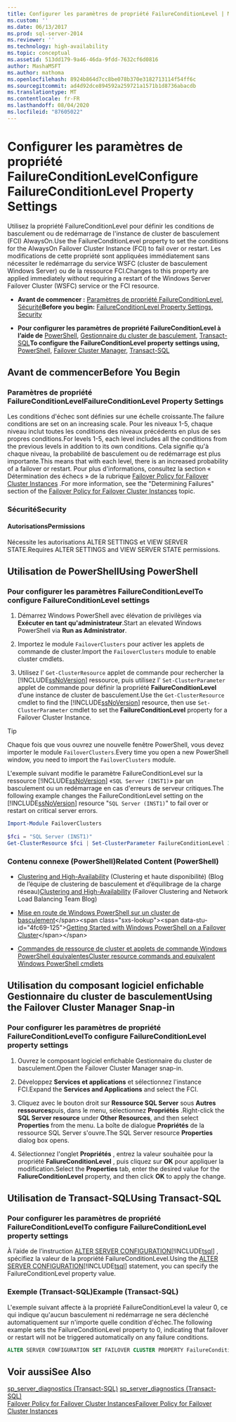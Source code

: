 ```yaml
---
title: Configurer les paramètres de propriété FailureConditionLevel | Microsoft Docs
ms.custom: ''
ms.date: 06/13/2017
ms.prod: sql-server-2014
ms.reviewer: ''
ms.technology: high-availability
ms.topic: conceptual
ms.assetid: 513dd179-9a46-46da-9fdd-7632cf6d0816
author: MashaMSFT
ms.author: mathoma
ms.openlocfilehash: 8924b864d7cc8be078b370e3182713114f54ff6c
ms.sourcegitcommit: ad4d92dce894592a259721a1571b1d8736abacdb
ms.translationtype: MT
ms.contentlocale: fr-FR
ms.lasthandoff: 08/04/2020
ms.locfileid: "87605022"
---
```

# <a name="configure-failureconditionlevel-property-settings"></a><span data-ttu-id="4fc69-102">Configurer les paramètres de propriété FailureConditionLevel</span><span class="sxs-lookup"><span data-stu-id="4fc69-102">Configure FailureConditionLevel Property Settings</span></span>
  <span data-ttu-id="4fc69-103">Utilisez la propriété FailureConditionLevel pour définir les conditions de basculement ou de redémarrage de l'instance de cluster de basculement (FCI) AlwaysOn.</span><span class="sxs-lookup"><span data-stu-id="4fc69-103">Use the FailureConditionLevel property to set the conditions for the AlwaysOn Failover Cluster Instance (FCI) to fail over or restart.</span></span> <span data-ttu-id="4fc69-104">Les modifications de cette propriété sont appliquées immédiatement sans nécessiter le redémarrage du service WSFC (cluster de basculement Windows Server) ou de la ressource FCI.</span><span class="sxs-lookup"><span data-stu-id="4fc69-104">Changes to this property are applied immediately without requiring a restart of the Windows Server Failover Cluster (WSFC) service or the FCI resource.</span></span>  
  
-   <span data-ttu-id="4fc69-105">**Avant de commencer :**  [Paramètres de propriété FailureConditionLevel](#Restrictions), [Sécurité](#Security)</span><span class="sxs-lookup"><span data-stu-id="4fc69-105">**Before you begin:**  [FailureConditionLevel Property Settings](#Restrictions), [Security](#Security)</span></span>  
  
-   <span data-ttu-id="4fc69-106">**Pour configurer les paramètres de propriété FailureConditionLevel à l’aide de** [PowerShell](#PowerShellProcedure), [Gestionnaire du cluster de basculement](#WSFC), [Transact-SQL](#TsqlProcedure)</span><span class="sxs-lookup"><span data-stu-id="4fc69-106">**To configure the FailureConditionLevel property settings using,** [PowerShell](#PowerShellProcedure), [Failover Cluster Manager](#WSFC), [Transact-SQL](#TsqlProcedure)</span></span>  
  
##  <a name="before-you-begin"></a><a name="BeforeYouBegin"></a> <span data-ttu-id="4fc69-107">Avant de commencer</span><span class="sxs-lookup"><span data-stu-id="4fc69-107">Before You Begin</span></span>  
  
###  <a name="failureconditionlevel-property-settings"></a><a name="Restrictions"></a> <span data-ttu-id="4fc69-108">Paramètres de propriété FailureConditionLevel</span><span class="sxs-lookup"><span data-stu-id="4fc69-108">FailureConditionLevel Property Settings</span></span>  
 <span data-ttu-id="4fc69-109">Les conditions d'échec sont définies sur une échelle croissante.</span><span class="sxs-lookup"><span data-stu-id="4fc69-109">The failure conditions are set on an increasing scale.</span></span> <span data-ttu-id="4fc69-110">Pour les niveaux 1-5, chaque niveau inclut toutes les conditions des niveaux précédents en plus de ses propres conditions.</span><span class="sxs-lookup"><span data-stu-id="4fc69-110">For levels 1-5, each level includes all the conditions from the previous levels in addition to its own conditions.</span></span> <span data-ttu-id="4fc69-111">Cela signifie qu'à chaque niveau, la probabilité de basculement ou de redémarrage est plus importante.</span><span class="sxs-lookup"><span data-stu-id="4fc69-111">This means that with each level, there is an increased probability of a failover or restart.</span></span>  <span data-ttu-id="4fc69-112">Pour plus d'informations, consultez la section « Détermination des échecs » de la rubrique [Failover Policy for Failover Cluster Instances](failover-policy-for-failover-cluster-instances.md) .</span><span class="sxs-lookup"><span data-stu-id="4fc69-112">For more information, see the "Determining Failures" section of the [Failover Policy for Failover Cluster Instances](failover-policy-for-failover-cluster-instances.md) topic.</span></span>  
  
###  <a name="security"></a><a name="Security"></a> <span data-ttu-id="4fc69-113">Sécurité</span><span class="sxs-lookup"><span data-stu-id="4fc69-113">Security</span></span>  
  
####  <a name="permissions"></a><a name="Permissions"></a> <span data-ttu-id="4fc69-114">Autorisations</span><span class="sxs-lookup"><span data-stu-id="4fc69-114">Permissions</span></span>  
 <span data-ttu-id="4fc69-115">Nécessite les autorisations ALTER SETTINGS et VIEW SERVER STATE.</span><span class="sxs-lookup"><span data-stu-id="4fc69-115">Requires ALTER SETTINGS and VIEW SERVER STATE permissions.</span></span>  
  
##  <a name="using-powershell"></a><a name="PowerShellProcedure"></a> <span data-ttu-id="4fc69-116">Utilisation de PowerShell</span><span class="sxs-lookup"><span data-stu-id="4fc69-116">Using PowerShell</span></span>  
  
### <a name="to-configure-failureconditionlevel-settings"></a><span data-ttu-id="4fc69-117">Pour configurer les paramètres FailureConditionLevel</span><span class="sxs-lookup"><span data-stu-id="4fc69-117">To configure FailureConditionLevel settings</span></span>  
  
1.  <span data-ttu-id="4fc69-118">Démarrez Windows PowerShell avec élévation de privilèges via **Exécuter en tant qu'administrateur**.</span><span class="sxs-lookup"><span data-stu-id="4fc69-118">Start an elevated Windows PowerShell via **Run as Administrator**.</span></span>  
  
2.  <span data-ttu-id="4fc69-119">Importez le module `FailoverClusters` pour activer les applets de commande de cluster.</span><span class="sxs-lookup"><span data-stu-id="4fc69-119">Import the `FailoverClusters` module to enable cluster cmdlets.</span></span>  
  
3.  <span data-ttu-id="4fc69-120">Utilisez l' `Get-ClusterResource` applet de commande pour rechercher la [!INCLUDE[ssNoVersion](../../../includes/ssnoversion-md.md)] ressource, puis utilisez l' `Set-ClusterParameter` applet de commande pour définir la propriété **FailureConditionLevel** d’une instance de cluster de basculement.</span><span class="sxs-lookup"><span data-stu-id="4fc69-120">Use the `Get-ClusterResource` cmdlet to find the [!INCLUDE[ssNoVersion](../../../includes/ssnoversion-md.md)] resource, then use `Set-ClusterParameter` cmdlet to set the **FailureConditionLevel** property for a Failover Cluster Instance.</span></span>  
  
> [!TIP]  
>  <span data-ttu-id="4fc69-121">Chaque fois que vous ouvrez une nouvelle fenêtre PowerShell, vous devez importer le module `FailoverClusters`.</span><span class="sxs-lookup"><span data-stu-id="4fc69-121">Every time you open a new PowerShell window, you need to import the `FailoverClusters` module.</span></span>  

 <span data-ttu-id="4fc69-122">L'exemple suivant modifie le paramètre FailureConditionLevel sur la ressource [!INCLUDE[ssNoVersion](../../../includes/ssnoversion-md.md)] «`SQL Server (INST1)`» par un basculement ou un redémarrage en cas d'erreurs de serveur critiques.</span><span class="sxs-lookup"><span data-stu-id="4fc69-122">The following example changes the FailureConditionLevel setting on the [!INCLUDE[ssNoVersion](../../../includes/ssnoversion-md.md)] resource "`SQL Server (INST1)`" to fail over or restart on critical server errors.</span></span>  
  
```powershell  
Import-Module FailoverClusters  
  
$fci = "SQL Server (INST1)"  
Get-ClusterResource $fci | Set-ClusterParameter FailureConditionLevel 3
```  
  
### <a name="related-content-powershell"></a><span data-ttu-id="4fc69-123">Contenu connexe (PowerShell)</span><span class="sxs-lookup"><span data-stu-id="4fc69-123">Related Content (PowerShell)</span></span>  
  
-   <span data-ttu-id="4fc69-124">[Clustering and High-Availability](https://techcommunity.microsoft.com/t5/failover-clustering/bg-p/FailoverClustering) (Clustering et haute disponibilité) (Blog de l’équipe de clustering de basculement et d’équilibrage de la charge réseau)</span><span class="sxs-lookup"><span data-stu-id="4fc69-124">[Clustering and High-Availability](https://techcommunity.microsoft.com/t5/failover-clustering/bg-p/FailoverClustering) (Failover Clustering and Network Load Balancing Team Blog)</span></span>  
  
-   <span data-ttu-id="4fc69-125">[Mise en route de Windows PowerShell sur un cluster de basculement](https://technet.microsoft.com/library/ee619762\(WS.10\).aspx)</span><span class="sxs-lookup"><span data-stu-id="4fc69-125">[Getting Started with Windows PowerShell on a Failover Cluster](https://technet.microsoft.com/library/ee619762\(WS.10\).aspx)</span></span>  
  
-   [<span data-ttu-id="4fc69-126">Commandes de ressource de cluster et applets de commande Windows PowerShell équivalentes</span><span class="sxs-lookup"><span data-stu-id="4fc69-126">Cluster resource commands and equivalent Windows PowerShell cmdlets</span></span>](https://msdn.microsoft.com/library/ee619744.aspx#BKMK_resource)  
  
##  <a name="using-the-failover-cluster-manager-snap-in"></a><a name="WSFC"></a> <span data-ttu-id="4fc69-127">Utilisation du composant logiciel enfichable Gestionnaire du cluster de basculement</span><span class="sxs-lookup"><span data-stu-id="4fc69-127">Using the Failover Cluster Manager Snap-in</span></span>  

### <a name="to-configure-failureconditionlevel-property-settings"></a><span data-ttu-id="4fc69-128">Pour configurer les paramètres de propriété FailureConditionLevel</span><span class="sxs-lookup"><span data-stu-id="4fc69-128">To configure FailureConditionLevel property settings</span></span>
  
1.  <span data-ttu-id="4fc69-129">Ouvrez le composant logiciel enfichable Gestionnaire du cluster de basculement.</span><span class="sxs-lookup"><span data-stu-id="4fc69-129">Open the Failover Cluster Manager snap-in.</span></span>  
  
2.  <span data-ttu-id="4fc69-130">Développez **Services et applications** et sélectionnez l'instance FCI.</span><span class="sxs-lookup"><span data-stu-id="4fc69-130">Expand the **Services and Applications** and select the FCI.</span></span>  
  
3.  <span data-ttu-id="4fc69-131">Cliquez avec le bouton droit sur **Ressource SQL Server** sous **Autres ressources**puis, dans le menu, sélectionnez **Propriétés** .</span><span class="sxs-lookup"><span data-stu-id="4fc69-131">Right-click the **SQL Server resource** under **Other Resources**, and then select **Properties** from the menu.</span></span> <span data-ttu-id="4fc69-132">La boîte de dialogue **Propriétés** de la ressource SQL Server s'ouvre.</span><span class="sxs-lookup"><span data-stu-id="4fc69-132">The SQL Server resource **Properties** dialog box opens.</span></span>  
  
4.  <span data-ttu-id="4fc69-133">Sélectionnez l'onglet **Propriétés** , entrez la valeur souhaitée pour la propriété **FaliureConditionLevel** , puis cliquez sur **OK** pour appliquer la modification.</span><span class="sxs-lookup"><span data-stu-id="4fc69-133">Select the **Properties** tab, enter the desired value for the **FaliureConditionLevel** property, and then click **OK** to apply the change.</span></span>  
  
##  <a name="using-transact-sql"></a><a name="TsqlProcedure"></a> <span data-ttu-id="4fc69-134">Utilisation de Transact-SQL</span><span class="sxs-lookup"><span data-stu-id="4fc69-134">Using Transact-SQL</span></span>  

### <a name="to-configure-failureconditionlevel-property-settings"></a><span data-ttu-id="4fc69-135">Pour configurer les paramètres de propriété FailureConditionLevel</span><span class="sxs-lookup"><span data-stu-id="4fc69-135">To configure FailureConditionLevel property settings</span></span>
  
 <span data-ttu-id="4fc69-136">À l’aide de l’instruction [ALTER SERVER CONFIGURATION](/sql/t-sql/statements/alter-server-configuration-transact-sql)[!INCLUDE[tsql](../../../includes/tsql-md.md)] , spécifiez la valeur de la propriété FailureConditionLevel.</span><span class="sxs-lookup"><span data-stu-id="4fc69-136">Using the [ALTER SERVER CONFIGURATION](/sql/t-sql/statements/alter-server-configuration-transact-sql)[!INCLUDE[tsql](../../../includes/tsql-md.md)] statement, you can specify the FailureConditionLevel property value.</span></span>  
  
###  <a name="example-transact-sql"></a><a name="TsqlExample"></a> <span data-ttu-id="4fc69-137">Exemple (Transact-SQL)</span><span class="sxs-lookup"><span data-stu-id="4fc69-137">Example (Transact-SQL)</span></span>  
 <span data-ttu-id="4fc69-138">L'exemple suivant affecte à la propriété FailureConditionLevel la valeur 0, ce qui indique qu'aucun basculement ni redémarrage ne sera déclenché automatiquement sur n'importe quelle condition d'échec.</span><span class="sxs-lookup"><span data-stu-id="4fc69-138">The following example sets the FailureConditionLevel property to 0, indicating that failover or restart will not be triggered automatically on any failure conditions.</span></span>  
  
```sql
ALTER SERVER CONFIGURATION SET FAILOVER CLUSTER PROPERTY FailureConditionLevel = 0;  
```  
  
## <a name="see-also"></a><span data-ttu-id="4fc69-139">Voir aussi</span><span class="sxs-lookup"><span data-stu-id="4fc69-139">See Also</span></span>  
 <span data-ttu-id="4fc69-140">[sp_server_diagnostics &#40;Transact-SQL&#41;](/sql/relational-databases/system-stored-procedures/sp-server-diagnostics-transact-sql) </span><span class="sxs-lookup"><span data-stu-id="4fc69-140">[sp_server_diagnostics &#40;Transact-SQL&#41;](/sql/relational-databases/system-stored-procedures/sp-server-diagnostics-transact-sql) </span></span>  
 [<span data-ttu-id="4fc69-141">Failover Policy for Failover Cluster Instances</span><span class="sxs-lookup"><span data-stu-id="4fc69-141">Failover Policy for Failover Cluster Instances</span></span>](failover-policy-for-failover-cluster-instances.md)  
